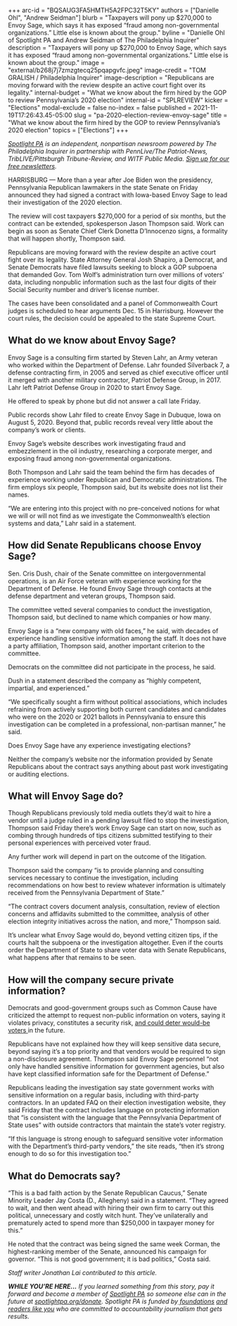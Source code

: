 +++
arc-id = "BQSAUG3FA5HMTH5A2FPC32T5KY"
authors = ["Danielle Ohl", "Andrew Seidman"]
blurb = "Taxpayers will pony up $270,000 to Envoy Sage, which says it has exposed “fraud among non-governmental organizations.” Little else is known about the group."
byline = "Danielle Ohl of Spotlight PA and Andrew Seidman of The Philadelphia Inquirer"
description = "Taxpayers will pony up $270,000 to Envoy Sage, which says it has exposed “fraud among non-governmental organizations.” Little else is known about the group."
image = "external/b268j7j7zmzgtecq25pqapgvfc.jpeg"
image-credit = "TOM GRALISH / Philadelphia Inquirer"
image-description = "Republicans are moving forward with the review despite an active court fight over its legality."
internal-budget = "What we know about the firm hired by the GOP to review Pennsylvania’s 2020 election"
internal-id = "SPLREVIEW"
kicker = "Elections"
modal-exclude = false
no-index = false
published = 2021-11-19T17:26:43.45-05:00
slug = "pa-2020-election-review-envoy-sage"
title = "What we know about the firm hired by the GOP to review Pennsylvania’s 2020 election"
topics = ["Elections"]
+++

<a href="https://www.spotlightpa.org/"><i>Spotlight PA</i></a><i> is an independent, nonpartisan newsroom powered by The Philadelphia Inquirer in partnership with PennLive/The Patriot-News, TribLIVE/Pittsburgh Tribune-Review, and WITF Public Media. </i><a href="https://www.spotlightpa.org/newsletters"><i>Sign up for our free newsletters</i></a><i>.</i>

HARRISBURG — More than a year after Joe Biden won the presidency, Pennsylvania Republican lawmakers in the state Senate on Friday announced they had signed a contract with Iowa-based Envoy Sage to lead their investigation of the 2020 election.

The review will cost taxpayers $270,000 for a period of six months, but the contract can be extended, spokesperson Jason Thompson said. Work can begin as soon as Senate Chief Clerk Donetta D’Innocenzo signs, a formality that will happen shortly, Thompson said.

Republicans are moving forward with the review despite an active court fight over its legality. State Attorney General Josh Shapiro, a Democrat, and Senate Democrats have filed lawsuits seeking to block a GOP subpoena that demanded Gov. Tom Wolf’s administration turn over millions of voters’ data, including nonpublic information such as the last four digits of their Social Security number and driver’s license number.

The cases have been consolidated and a panel of Commonwealth Court judges is scheduled to hear arguments Dec. 15 in Harrisburg. However the court rules, the decision could be appealed to the state Supreme Court.

<script src="https://www.spotlightpa.org/embed.js" async></script><div data-spl-embed-version="1" data-spl-src="https://www.spotlightpa.org/embeds/newsletter/"></div>

## What do we know about Envoy Sage?

Envoy Sage is a consulting firm started by Steven Lahr, an Army veteran who worked within the Department of Defense. Lahr founded Silverback 7, a defense contracting firm, in 2005 and served as chief executive officer until it merged with another military contractor, Patriot Defense Group, in 2017. Lahr left Patriot Defense Group in 2020 to start Envoy Sage.

He offered to speak by phone but did not answer a call late Friday.

Public records show Lahr filed to create Envoy Sage in Dubuque, Iowa on August 5, 2020. Beyond that, public records reveal very little about the company’s work or clients.

Envoy Sage’s website describes work investigating fraud and embezzlement in the oil industry, researching a corporate merger, and exposing fraud among non-governmental organizations.

Both Thompson and Lahr said the team behind the firm has decades of experience working under Republican and Democratic administrations. The firm employs six people, Thompson said, but its website does not list their names.

“We are entering into this project with no pre-conceived notions for what we will or will not find as we investigate the Commonwealth’s election systems and data,” Lahr said in a statement.

## How did Senate Republicans choose Envoy Sage?

Sen. Cris Dush, chair of the Senate committee on intergovernmental operations, is an Air Force veteran with experience working for the Department of Defense. He found Envoy Sage through contacts at the defense department and veteran groups, Thompson said.

The committee vetted several companies to conduct the investigation, Thompson said, but declined to name which companies or how many.

Envoy Sage is a “new company with old faces,” he said, with decades of experience handling sensitive information among the staff. It does not have a party affiliation, Thompson said, another important criterion to the committee.

Democrats on the committee did not participate in the process, he said.

Dush in a statement described the company as “highly competent, impartial, and experienced.”

“We specifically sought a firm without political associations, which includes refraining from actively supporting both current candidates and candidates who were on the 2020 or 2021 ballots in Pennsylvania to ensure this investigation can be completed in a professional, non-partisan manner,” he said.

Does Envoy Sage have any experience investigating elections?

Neither the company’s website nor the information provided by Senate Republicans about the contract says anything about past work investigating or auditing elections.

## What will Envoy Sage do?

Though Republicans previously told media outlets they’d wait to hire a vendor until a judge ruled in a pending lawsuit filed to stop the investigation, Thompson said Friday there’s work Envoy Sage can start on now, such as combing through hundreds of tips citizens submitted testifying to their personal experiences with perceived voter fraud.

Any further work will depend in part on the outcome of the litigation.

Thompson said the company “is to provide planning and consulting services necessary to continue the investigation, including recommendations on how best to review whatever information is ultimately received from the Pennsylvania Department of State.”

“The contract covers document analysis, consultation, review of election concerns and affidavits submitted to the committee, analysis of other election integrity initiatives across the nation, and more,” Thompson said.

It’s unclear what Envoy Sage would do, beyond vetting citizen tips, if the courts halt the subpoena or the investigation altogether. Even if the courts order the Department of State to share voter data with Senate Republicans, what happens after that remains to be seen.

## How will the company secure private information?

Democrats and good-government groups such as Common Cause have criticized the attempt to request non-public information on voters, saying it violates privacy, constitutes a security risk, <a href="https://www.inquirer.com/news/pennsylvania-republicans-subpoena-privacy-election-20211017.html">and could deter would-be voters </a>in the future.

Republicans have not explained how they will keep sensitive data secure, beyond saying it’s a top priority and that vendors would be required to sign a non-disclosure agreement. Thompson said Envoy Sage personnel “not only have handled sensitive information for government agencies, but also have kept classified information safe for the Department of Defense.”

<script src="https://www.spotlightpa.org/embed.js" async></script><div data-spl-embed-version="1" data-spl-src="https://www.spotlightpa.org/embeds/donate/?eyebrow_text=SUPPORT%20SPOTLIGHT%20PA&cta_text=YES%2C%20DOUBLE%20MY%20GIFT&teaser_text=Support%20Spotlight%20PA's%20vital%20investigative%20journalism%20for%20Pennsylvania%20and%20for%20a%20limited%20time%2C%20all%20gifts%20will%20be%20DOUBLED."></div>

Republicans leading the investigation say state government works with sensitive information on a regular basis, including with third-party contractors. In an updated FAQ on their election investigation website, they said Friday that the contract includes language on protecting information that “is consistent with the language that the Pennsylvania Department of State uses” with outside contractors that maintain the state’s voter registry.

“If this language is strong enough to safeguard sensitive voter information with the Department’s third-party vendors,” the site reads, “then it’s strong enough to do so for this investigation too.”

## What do Democrats say?

“This is a bad faith action by the Senate Republican Caucus,” Senate Minority Leader Jay Costa (D., Allegheny) said in a statement. “They agreed to wait, and then went ahead with hiring their own firm to carry out this political, unnecessary and costly witch hunt. They’ve unilaterally and prematurely acted to spend more than $250,000 in taxpayer money for this.”

He noted that the contract was being signed the same week Corman, the highest-ranking member of the Senate, announced his campaign for governor. “This is not good government; it is bad politics,” Costa said.

<i>Staff writer Jonathan Lai contributed to this article.</i>

<i><b>WHILE YOU’RE HERE...</b></i><i> If you learned something from this story, pay it forward and become a member of </i><a href="https://www.spotlightpa.org/"><i>Spotlight PA</i></a><i> so someone else can in the future at </i><a href="http://spotlightpa.org/donate"><i>spotlightpa.org/donate</i></a><i>. Spotlight PA is funded by</i><a href="https://www.spotlightpa.org/support"><i> foundations</i></a><i> </i><a href="https://www.spotlightpa.org/support"><i>and readers like you</i></a><i> who are committed to accountability journalism that gets results.</i>
